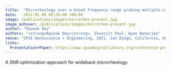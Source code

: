 ```yaml
---
title:  "Microrheology over a broad frequency range probing multiple-sinusoid oscillating optical tweezer"
date:   2021-01-08 09:26:00 +00:00
image: /publications/images/microrheo-present.jpg
image_onhover: /publications/images/microrheo-present.jpg
author: "Raunak Dey"
authors: "<strong>Raunak Dey</strong>, Shuvojit Paul, Ayan Banerjee"
venue: "SPIE Nanoscience + Engineering, 2021, San Diego, California, United States"
links:
  Presentation+Paper: https://www.spiedigitallibrary.org/conference-proceedings-of-spie/11798/117980D/Microrheology-over-a-broad-frequency-range-probing-multiple-sinusoid-oscillating/10.1117/12.2596296.short
---
```

A SNR optimization approach for wideback microrheology.
